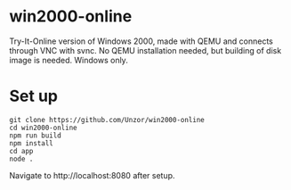 # win2000-online
 Try-It-Online version of Windows 2000, made with QEMU and connects through VNC with svnc. No QEMU installation needed, but building of disk image is needed. Windows only.
 
 # Set up
 ```
 git clone https://github.com/Unzor/win2000-online
 cd win2000-online
 npm run build
 npm install
 cd app
 node .
 ```
Navigate to http://localhost:8080 after setup.
